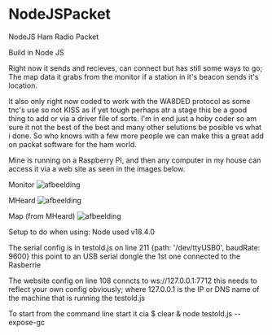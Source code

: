 # NodeJSPacket
NodeJS Ham Radio Packet

Build in Node JS

Right now it sends and recieves, can connect but has still some ways to go; The map data it grabs from the monitor if a station in it's beacon sends it's location.

It also only right now coded to work with the WA8DED protocol as some tnc's use so not KISS as if yet tough perhaps atr a stage this be a good thing to add or via
a driver file of sorts. I'm in end just a hoby coder so am sure it not the best of the best and many other selutions be posible vs what i done. So who knows
with a few more people we can make this a great add on packat software for the ham world.

Mine is running on a Raspberry PI, and then any computer in my house can access it via a web site as seen in the images below.

Monitor
![afbeelding](https://i.gyazo.com/afdd00d5f3eb70dc1432e2a41d75ab0a.png)

MHeard
![afbeelding](https://i.gyazo.com/4e7e950cd7fae377a0ac6beee0ba4608.png)

Map (from MHeard)
![afbeelding](https://i.gyazo.com/3fc83dac7ee3be2025e4c6a2c1bc09a2.png)

Setup to do when using:
Node used v18.4.0

The serial config is in testold.js on line 211 {path: '/dev/ttyUSB0', baudRate: 9600} this point to an USB serial dongle the 1st one connected to the Rasberrie

The website config on line 108 conncts to ws://127.0.0.1:7712 this needs to reflect your own config obviously; where 127.0.0.1 is the IP or DNS name of the machine that is running the testold.js

To start from the command line start it cia
$ clear & node testold.js --expose-gc
